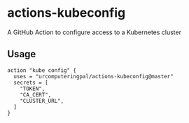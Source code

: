 # actions-kubeconfig
A GitHub Action to configure access to a Kubernetes cluster

## Usage

```hcl
action "kube config" {
  uses = "urcomputeringpal/actions-kubeconfig@master"
  secrets = [
    "TOKEN",
    "CA_CERT",
    "CLUSTER_URL",
  ]
}
```
